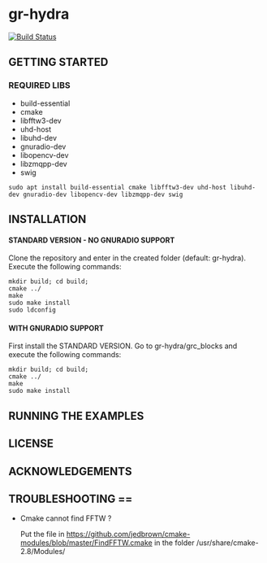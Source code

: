 # gr-hydra

[![Build Status](https://travis-ci.org/maiconkist/gr-hydra.svg?branch=bleeding)](https://travis-ci.org/maiconkist/gr-hydra)


## GETTING STARTED

### REQUIRED LIBS

* build-essential
* cmake
* libfftw3-dev
* uhd-host
* libuhd-dev
* gnuradio-dev
* libopencv-dev
* libzmqpp-dev
* swig

```
sudo apt install build-essential cmake libfftw3-dev uhd-host libuhd-dev gnuradio-dev libopencv-dev libzmqpp-dev swig
```

## INSTALLATION

#### STANDARD VERSION - NO GNURADIO SUPPORT

Clone the repository and enter in the created folder (default: gr-hydra). Execute the following commands:

```
mkdir build; cd build;
cmake ../
make
sudo make install
sudo ldconfig
```

#### WITH GNURADIO SUPPORT

First install the STANDARD VERSION. Go to gr-hydra/grc_blocks and execute the following commands:

```
mkdir build; cd build;
cmake ../
make
sudo make install
```

## RUNNING THE EXAMPLES


## LICENSE

## ACKNOWLEDGEMENTS

## TROUBLESHOOTING ==

* Cmake cannot find FFTW ? 

   Put the file in https://github.com/jedbrown/cmake-modules/blob/master/FindFFTW.cmake in the folder /usr/share/cmake-2.8/Modules/
